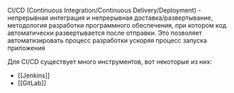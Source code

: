 CI/CD (Continuous Integration/Continuous Delivery/Deployment) - непрерывная интеграция и непрерывная доставка/развертывание, методология разработки программного обеспечения, при котором код автоматически развертывается после отправки. Это позволяет автоматизировать процесс разработки ускоряя процесс запуска приложения

Для CI/CD существует много инструментов, вот некоторые из них:
- [[Jenkins]]
- [[GitLab]]